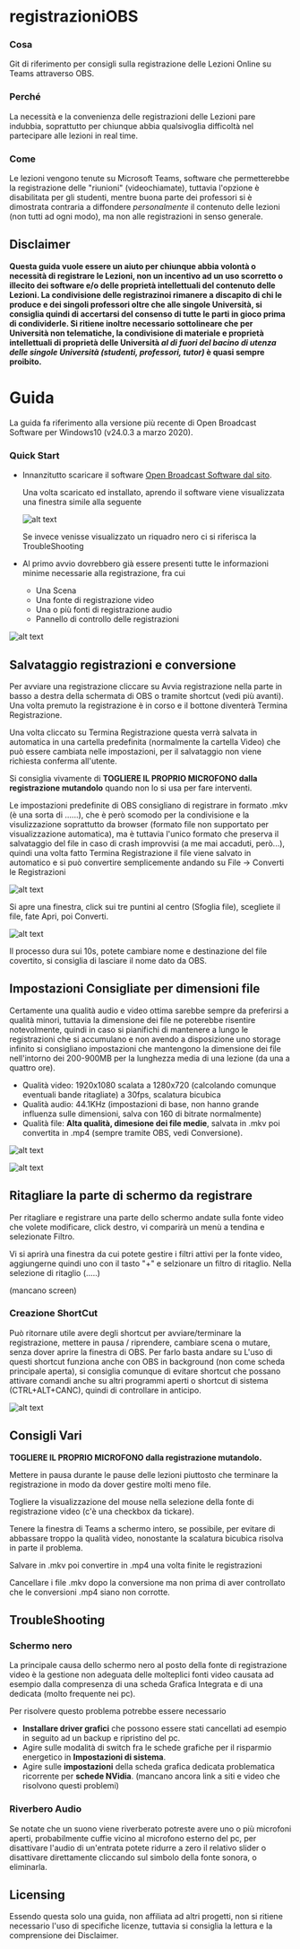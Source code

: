 # registrazioniOBS

### Cosa
Git di riferimento per consigli sulla registrazione delle Lezioni Online su Teams attraverso OBS.

### Perché 
La necessità e la convenienza delle registrazioni delle Lezioni pare indubbia, soprattutto per chiunque abbia qualsivoglia difficoltà nel partecipare alle lezioni in real time. 

### Come 
Le lezioni vengono tenute su Microsoft Teams, software che permetterebbe la registrazione delle "riunioni" (videochiamate), tuttavia l'opzione è disabilitata per gli studenti, mentre buona parte dei professori si è dimostrata contraria a diffondere _personalmente_ il contenuto delle lezioni (non tutti ad ogni modo), ma non alle registrazioni in senso generale.



## Disclaimer 
**Questa guida vuole essere un aiuto per chiunque abbia volontà o necessità di registrare le Lezioni, non un incentivo ad un uso scorretto o illecito dei software e/o delle proprietà intellettuali del contenuto delle Lezioni. La condivisione delle registrazinoi rimanere a discapito di chi le produce e dei singoli professori oltre che alle singole Università, si consiglia quindi di accertarsi del consenso di tutte le parti in gioco prima di condividerle. Si ritiene inoltre necessario sottolineare che per Università non telematiche, la condivisione di materiale e proprietà intellettuali di proprietà delle Università _al di fuori del bacino di utenza delle singole Università (studenti, professori, tutor)_ è quasi sempre proibito.**


# Guida 
La guida fa riferimento alla versione più recente di Open Broadcast Software per Windows10 (v24.0.3 a marzo 2020).

### Quick Start
+ Innanzitutto scaricare il software [Open Broadcast Software dal sito](https://obsproject.com).

   Una volta scaricato ed installato, aprendo il software viene visualizzata una finestra simile alla seguente
   
   ![alt text](/cartellaScreen/init.jpg) 
   
   Se invece venisse visualizzato un riquadro nero ci si riferisca la TroubleShooting
   
+ Al primo avvio dovrebbero già essere presenti tutte le informazioni minime necessarie alla registrazione, fra cui
  * Una Scena
  * Una fonte di registrazione video
  * Una o più fonti di registrazione audio 
  * Pannello di controllo delle registrazioni
  
![alt text](/cartellaScreen/initRit.jpg) 



## Salvataggio registrazioni e conversione 
Per avviare una registrazione cliccare su Avvia registrazione nella parte in basso a destra della schermata di OBS o tramite shortcut (vedi più avanti). Una volta premuto la registrazione è in corso e il bottone diventerà Termina Registrazione. 

Una volta cliccato su Termina Registrazione questa verrà salvata in automatica in una cartella predefinita (normalmente la cartella Video) che può essere cambiata nelle impostazioni, per il salvataggio non viene richiesta conferma all'utente.

Si consiglia vivamente di **TOGLIERE IL PROPRIO MICROFONO dalla registrazione mutandolo** quando non lo si usa per fare interventi.

Le impostazioni predefinite di OBS consigliano di registrare in formato .mkv (è una sorta di ......), che è però scomodo per la condivisione e la visulizzazione soprattutto da browser (formato file non supportato per visualizzazione automatica), ma è tuttavia l'unico formato che preserva il salvataggio del file in caso di crash improvvisi (a me mai accaduti, però...),  quindi una volta fatto Termina Registrazione il file viene salvato in automatico e si può convertire semplicemente andando su File -> Converti le Registrazioni

![alt text](/cartellaScreen/convReg.png) 

Si apre una finestra, click sui tre puntini al centro (Sfoglia file), scegliete il file, fate Apri, poi Converti. 

![alt text](/cartellaScreen/finConv.png) 

Il processo dura sui 10s, potete cambiare nome e destinazione del file covertito, si consiglia di lasciare il nome dato da OBS.


  
## Impostazioni Consigliate per dimensioni file
Certamente una qualità audio e video ottima sarebbe sempre da preferirsi a qualità minori, tuttavia la dimensione dei file ne poterebbe risentire notevolmente, quindi in caso si pianifichi di mantenere a lungo le registrazioni che si accumulano e non avendo a disposizione uno storage infinito si consigliano impostazioni che mantengono la dimensione dei file nell'intorno dei 200-900MB per la lunghezza media di una lezione (da una a quattro ore). 
  * Qualità video: 1920x1080 scalata a 1280x720 (calcolando comunque eventuali bande ritagliate) a 30fps, scalatura bicubica
  * Qualità audio: 44.1KHz (impostazioni di base, non hanno grande influenza sulle dimensioni, salva con 160 di bitrate normalmente)
  * Qualità file: **Alta qualità, dimesione dei file medie**, salvata in .mkv poi convertita in .mp4 (sempre tramite OBS, vedi Conversione).

![alt text](/cartellaScreen/impVid.png) 

![alt text](/cartellaScreen/impUsc.png) 

## Ritagliare la parte di schermo da registrare
Per ritagliare e registrare una parte dello schermo andate sulla fonte video che volete modificare, click destro, vi comparirà un menù a tendina e selezionate Filtro.

Vi si aprirà una finestra da cui potete gestire i filtri attivi per la fonte video, aggiungerne quindi uno con il tasto "+" e selzionare un filtro di ritaglio. Nella selezione di ritaglio (.....)

(mancano screen)



### Creazione ShortCut
Può ritornare utile avere degli shortcut per avviare/terminare la registrazione, mettere in pausa / riprendere, cambiare scena o mutare, senza dover aprire la finestra di OBS. Per farlo basta andare su 
L'uso di questi shortcut funziona anche con OBS in background (non come scheda principale aperta), si consiglia comunque di evitare shortcut che possano attivare comandi anche su altri programmi aperti o shortcut di sistema (CTRL+ALT+CANC), quindi di controllare in anticipo.

![alt text](/cartellaScreen/short.png) 



## Consigli Vari
**TOGLIERE IL PROPRIO MICROFONO dalla registrazione mutandolo.**

Mettere in pausa durante le pause delle lezioni piuttosto che terminare la registrazione in modo da dover gestire molti meno file.

Togliere la visualizzazione del mouse nella selezione della fonte di registrazione video (c'è una checkbox da tickare).

Tenere la finestra di Teams a schermo intero, se possibile, per evitare di abbassare troppo la qualità video, nonostante la scalatura bicubica risolva in parte il problema.

Salvare in .mkv poi convertire in .mp4 una volta finite le registrazioni

Cancellare i file .mkv dopo la conversione ma non prima di aver controllato che le conversioni .mp4 siano non corrotte.




## TroubleShooting
### Schermo nero 
La principale causa dello schermo nero al posto della fonte di registrazione video è la gestione non adeguata delle molteplici fonti video causata ad esempio dalla compresenza di una scheda Grafica Integrata e di una dedicata (molto frequente nei pc). 

Per risolvere questo problema potrebbe essere necessario
  * **Installare driver grafici** che possono essere stati cancellati ad esempio in seguito ad un backup e ripristino del pc.
  * Agire sulle modalità di switch fra le schede grafiche per il risparmio energetico in **Impostazioni di sistema**.
  * Agire sulle **impostazioni** della scheda grafica dedicata problematica ricorrente per **schede NVidia**.
(mancano ancora link a siti e video che risolvono questi problemi)

### Riverbero Audio
Se notate che un suono viene riverberato potreste avere uno o più microfoni aperti, probabilmente cuffie vicino al microfono esterno del pc, per disattivare l'audio di un'entrata potete ridurre a zero il relativo slider o disattivare direttamente cliccando sul simbolo della fonte sonora, o eliminarla. 

## Licensing 
Essendo questa solo una guida, non affiliata ad altri progetti, non si ritiene necessario l'uso di specifiche licenze, tuttavia si consiglia la lettura e la comprensione dei Disclaimer.



